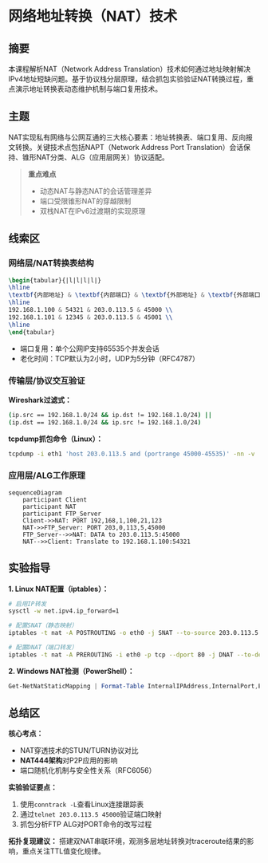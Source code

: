 # 网络地址转换（NAT）技术

## 摘要
本课程解析NAT（Network Address Translation）技术如何通过地址映射解决IPv4地址短缺问题。基于协议栈分层原理，结合抓包实验验证NAT转换过程，重点演示地址转换表动态维护机制与端口复用技术。

## 主题
NAT实现私有网络与公网互通的三大核心要素：地址转换表、端口复用、反向报文转换。关键技术点包括NAPT（Network Address Port Translation）会话保持、锥形NAT分类、ALG（应用层网关）协议适配。

> **重点难点**
> - 动态NAT与静态NAT的会话管理差异
> - 端口受限锥形NAT的穿越限制
> - 双栈NAT在IPv6过渡期的实现原理

## 线索区

### 网络层/NAT转换表结构
```latex
\begin{tabular}{|l|l|l|l|}
\hline
\textbf{内部地址} & \textbf{内部端口} & \textbf{外部地址} & \textbf{外部端口} \\
\hline
192.168.1.100 & 54321 & 203.0.113.5 & 45000 \\
192.168.1.101 & 12345 & 203.0.113.5 & 45001 \\
\hline
\end{tabular}
```
- 端口复用：单个公网IP支持65535个并发会话
- 老化时间：TCP默认为2小时，UDP为5分钟（RFC4787）

### 传输层/协议交互验证
**Wireshark过滤式：**
```bash
(ip.src == 192.168.1.0/24 && ip.dst != 192.168.1.0/24) || 
(ip.dst == 192.168.1.0/24 && ip.src != 192.168.1.0/24)
```

**tcpdump抓包命令（Linux）：**
```bash
tcpdump -i eth1 'host 203.0.113.5 and (portrange 45000-45535)' -nn -v
```

### 应用层/ALG工作原理
```mermaid
sequenceDiagram
    participant Client
    participant NAT
    participant FTP_Server
    Client->>NAT: PORT 192,168,1,100,21,123
    NAT->>FTP_Server: PORT 203,0,113,5,45000
    FTP_Server-->>NAT: DATA to 203.0.113.5:45000
    NAT-->>Client: Translate to 192.168.1.100:54321
```

## 实验指导
**1. Linux NAT配置（iptables）：**
```bash
# 启用IP转发
sysctl -w net.ipv4.ip_forward=1

# 配置SNAT（静态映射）
iptables -t nat -A POSTROUTING -o eth0 -j SNAT --to-source 203.0.113.5

# 配置DNAT（端口转发）
iptables -t nat -A PREROUTING -i eth0 -p tcp --dport 80 -j DNAT --to-destination 192.168.1.100:8080
```

**2. Windows NAT检测（PowerShell）：**
```powershell
Get-NetNatStaticMapping | Format-Table InternalIPAddress,InternalPort,ExternalIPAddress,ExternalPort
```

## 总结区
**核心考点：**
- NAT穿透技术的STUN/TURN协议对比
- **NAT444架构**对P2P应用的影响
- 端口随机化机制与安全性关系（RFC6056）

**实验验证要点：**
1. 使用`conntrack -L`查看Linux连接跟踪表
2. 通过`telnet 203.0.113.5 45000`验证端口映射
3. 抓包分析FTP ALG对PORT命令的改写过程

**拓扑复现建议：**
搭建双NAT串联环境，观测多层地址转换对traceroute结果的影响，重点关注TTL值变化规律。